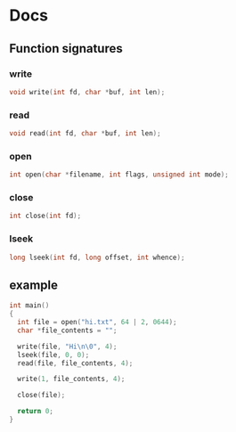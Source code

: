 # Docs

## Function signatures
 
### write
```c
void write(int fd, char *buf, int len);
```
### read
```c
void read(int fd, char *buf, int len);
```
### open
```c
int open(char *filename, int flags, unsigned int mode);
```
### close
```c
int close(int fd);
```
### lseek
```c
long lseek(int fd, long offset, int whence);
```

## example
```c
int main()
{
  int file = open("hi.txt", 64 | 2, 0644);
  char *file_contents = "";

  write(file, "Hi\n\0", 4);
  lseek(file, 0, 0);
  read(file, file_contents, 4);

  write(1, file_contents, 4);

  close(file);

  return 0;
}
```
